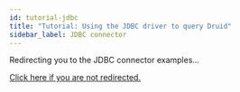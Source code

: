 ```yaml
---
id: tutorial-jdbc
title: "Tutorial: Using the JDBC driver to query Druid"
sidebar_label: JDBC connector
---
```


<!--
  ~ Licensed to the Apache Software Foundation (ASF) under one
  ~ or more contributor license agreements.  See the NOTICE file
  ~ distributed with this work for additional information
  ~ regarding copyright ownership.  The ASF licenses this file
  ~ to you under the Apache License, Version 2.0 (the
  ~ "License"); you may not use this file except in compliance
  ~ with the License.  You may obtain a copy of the License at
  ~
  ~   http://www.apache.org/licenses/LICENSE-2.0
  ~
  ~ Unless required by applicable law or agreed to in writing,
  ~ software distributed under the License is distributed on an
  ~ "AS IS" BASIS, WITHOUT WARRANTIES OR CONDITIONS OF ANY
  ~ KIND, either express or implied.  See the License for the
  ~ specific language governing permissions and limitations
  ~ under the License.
  -->

Redirecting you to the JDBC connector examples...
<head>
<script>window.location.replace("https://druid.apache.org/docs/latest/querying/sql-jdbc.html#examples")</script>
</head>
<a href="https://druid.apache.org/docs/latest/querying/sql-jdbc.html#examples">Click here if you are not redirected.</a>

